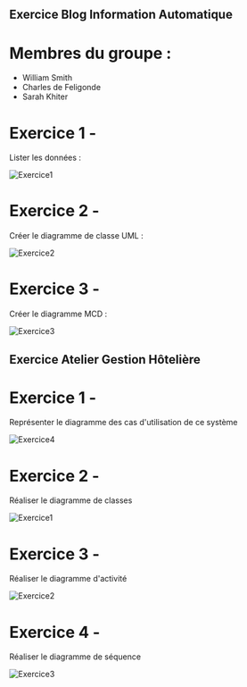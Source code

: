 ## Exercice Blog Information Automatique

# Membres du groupe : 
- William Smith
- Charles de Feligonde
- Sarah Khiter

# Exercice 1 - 
Lister les données : 

![Exercice1](https://github.com/WillSmith351/EPSI_Exercice_UML/assets/99027232/ea3f42ee-a30e-467d-8831-fbab8b40f1e9)

# Exercice 2 - 
Créer le diagramme de classe UML : 

![Exercice2](https://github.com/WillSmith351/EPSI_Exercice_UML/assets/99027232/45a9ab76-07ed-4f91-95cf-f3d73d9308a4)

# Exercice 3 - 
Créer le diagramme MCD : 

![Exercice3](https://github.com/WillSmith351/EPSI_Exercice_UML/assets/99027232/1b5c7cd9-3848-4305-bd23-7c36cae9743c)

## Exercice Atelier Gestion Hôtelière

# Exercice 1 -
Représenter le diagramme des cas d'utilisation de ce système

![Exercice4](https://github.com/WillSmith351/EPSI_Exercice_UML/assets/99027232/40e9bd55-4b9a-4e72-874c-60207adc26d5)

# Exercice 2 -
Réaliser le diagramme de classes

![Exercice1](https://github.com/WillSmith351/EPSI_Exercice_UML/assets/99027232/0086192c-897f-42fa-bbdf-5828403052bb)

# Exercice 3 - 
Réaliser le diagramme d'activité

![Exercice2](https://github.com/WillSmith351/EPSI_Exercice_UML/assets/99027232/2c02a5a5-e330-41f3-84f7-c7d6e36f3edf)

# Exercice 4 - 
Réaliser le diagramme de séquence

![Exercice3](https://github.com/WillSmith351/EPSI_Exercice_UML/assets/99027232/80a9611b-93a3-4120-b923-c03b3f4762cd)



